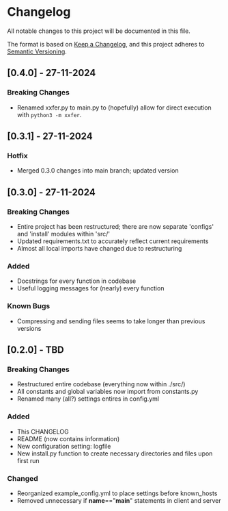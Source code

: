 # Changelog

All notable changes to this project will be documented in this file.

The format is based on [Keep a Changelog](https://keepachangelog.com/en/1.1.0/),
and this project adheres to [Semantic Versioning](https://semver.org/spec/v2.0.0.html).

## [0.4.0] - 27-11-2024

### Breaking Changes

- Renamed xxfer.py to main.py to (hopefully) allow for direct execution with ``python3 -m xxfer``.

## [0.3.1] - 27-11-2024

### Hotfix

- Merged 0.3.0 changes into main branch; updated version

## [0.3.0] - 27-11-2024

### Breaking Changes

- Entire project has been restructured; there are now separate 'configs' and 'install' modules within 'src/'
- Updated requirements.txt to accurately reflect current requirements
- Almost all local imports have changed due to restructuring

### Added

- Docstrings for every function in codebase
- Useful logging messages for (nearly) every function

### Known Bugs

- Compressing and sending files seems to take longer than previous versions

## [0.2.0] - TBD

### Breaking Changes

- Restructured entire codebase (everything now within ./src/)
- All constants and global variables now import from constants.py
- Renamed many (all?) settings entires in config.yml

### Added

- This CHANGELOG
- README (now contains information)
- New configuration setting: logfile
- New install.py function to create necessary directories and files upon first run

### Changed

- Reorganized example_config.yml to place settings before known_hosts
- Removed unnecessary if __name__=="__main__" statements in client and server
